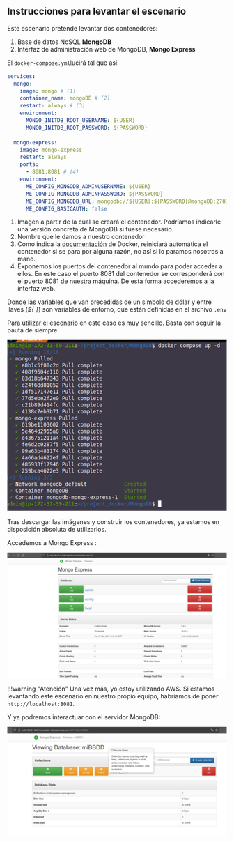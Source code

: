 ## Instrucciones para levantar el escenario

Este escenario pretende levantar dos contenedores:

1. Base de datos NoSQL **MongoDB**
2. Interfaz de administración web de MongoDB, **Mongo Express**

El `docker-compose.yml`lucirá tal que así:

```yaml
services:
  mongo:
    image: mongo # (1)
    container_name: mongoDB # (2)
    restart: always # (3)
    environment:
      MONGO_INITDB_ROOT_USERNAME: ${USER}
      MONGO_INITDB_ROOT_PASSWORD: ${PASSWORD}

  mongo-express:
    image: mongo-express
    restart: always
    ports:
      - 8081:8081 # (4)
    environment:
      ME_CONFIG_MONGODB_ADMINUSERNAME: ${USER}
      ME_CONFIG_MONGODB_ADMINPASSWORD: ${PASSWORD}
      ME_CONFIG_MONGODB_URL: mongodb://${USER}:${PASSWORD}@mongoDB:27017/
      ME_CONFIG_BASICAUTH: false
```

1. Imagen a partir de la cual se creará el contenedor. Podríamos indicarle una versión concreta de MongoDB si fuese necesario.
2. Nombre que le damos a nuestro contenedor
3. Como indica la [documentación](https://docs.docker.com/config/containers/start-containers-automatically/) de Docker, reiniciará automática el contenedor si se para por alguna razón, no así si lo paramos nosotros a mano.
4. Exponemos los puertos del contenedor al mundo para poder acceder a ellos. En este caso el puerto 8081 del contenedor se corresponderá con el puerto 8081 de nuestra máquina. De esta forma accederemos a la interfaz web.

Donde las variables que van precedidas de un símbolo de dólar y entre llaves (*${  }*) son variables de entorno, que están definidas en el archivo `.env`

Para utilizar el escenario en este caso es muy sencillo. Basta con seguir la pauta de siempre:

![](./img/mongo2.png)

Tras descargar las imágenes y construir los contenedores, ya estamos en disposición absoluta de utilizarlos.

Accedemos a Mongo Express :

![](./img/mongo3.png)

!!!warning "Atención"
    Una vez más, yo estoy utilizando AWS. Si estamos levantando este escenario en nuestro propio equipo, habríamos de poner `http://localhost:8081`.

Y ya podremos interactuar con el servidor MongoDB:

![](./img/mongo4.png)